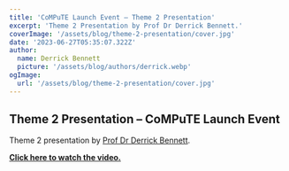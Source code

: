 ```yaml
---
title: 'CoMPuTE Launch Event – Theme 2 Presentation'
excerpt: 'Theme 2 Presentation by Prof Dr Derrick Bennett.'
coverImage: '/assets/blog/theme-2-presentation/cover.jpg'
date: '2023-06-27T05:35:07.322Z'
author:
  name: Derrick Bennett
  picture: '/assets/blog/authors/derrick.webp'
ogImage:
  url: '/assets/blog/theme-2-presentation/cover.jpg'
---
```


## Theme 2 Presentation – CoMPuTE Launch Event

Theme 2 presentation by [Prof Dr Derrick Bennett](https://www.ndph.ox.ac.uk/team/derrick-bennett).

**[Click here to watch the video.](https://youtu.be/3U3xSR6voig)**